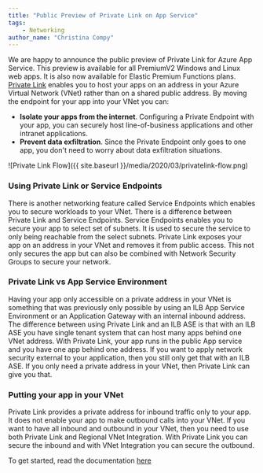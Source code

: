```yaml
---
title: "Public Preview of Private Link on App Service"
tags: 
    - Networking
author_name: "Christina Compy"
---
```


We are happy to announce the public preview of Private Link for Azure App Service. This preview is available for all PremiumV2 Windows and Linux web apps.  It is also now available for Elastic Premium Functions plans. [Private Link](https://docs.microsoft.com/en-us/azure/private-link/) enables you to host your apps on an address in your Azure Virtual Network (VNet) rather than on a shared public address. By moving the endpoint for your app into your VNet you can:

* **Isolate your apps from the internet**. Configuring a Private Endpoint with your app, you can securely host line-of-business applications and other intranet applications.
* **Prevent data exfiltration**. Since the Private Endpoint only goes to one app, you don't need to worry about data exfiltration situations. 

![Private Link Flow]({{ site.baseurl }}/media/2020/03/privatelink-flow.png)

### Using Private Link or Service Endpoints

There is another networking feature called Service Endpoints which enables you to secure workloads to your VNet. There is a difference between Private Link and Service Endpoints. Service Endpoints enables you to secure your app to select set of subnets. It is used to secure the service to only being reachable from the select subnets. Private Link exposes your app on an address in your VNet and removes it from public access. This not only secures the app but can also be combined with Network Security Groups to secure your network.  

### Private Link vs App Service Environment

Having your app only accessible on a private address in your VNet is something that was previously only possible by using an ILB App Service Environment or an Application Gateway with an internal inbound address. The difference between using Private Link and an ILB ASE is that with an ILB ASE you have single tenant system that can host many apps behind one VNet address. With Private Link, your app runs in the public App service and you have one app behind one address. If you want to apply network security external to your application, then you still only get that with an ILB ASE. If you only need a private address in your VNet, then Private Link can give you that.

### Putting your app in your VNet

Private Link provides a private address for inbound traffic only to your app. It does not enable your app to make outbound calls into your VNet. If you want to have all inbound and outbound in your VNet, then you need to use both Private Link and Regional VNet Integration. With Private Link you can secure the inbound and with VNet Integration you can secure the outbound. 

To get started, read the documentation [here](https://docs.microsoft.com/azure/app-service/networking/private-endpoint) 
    
